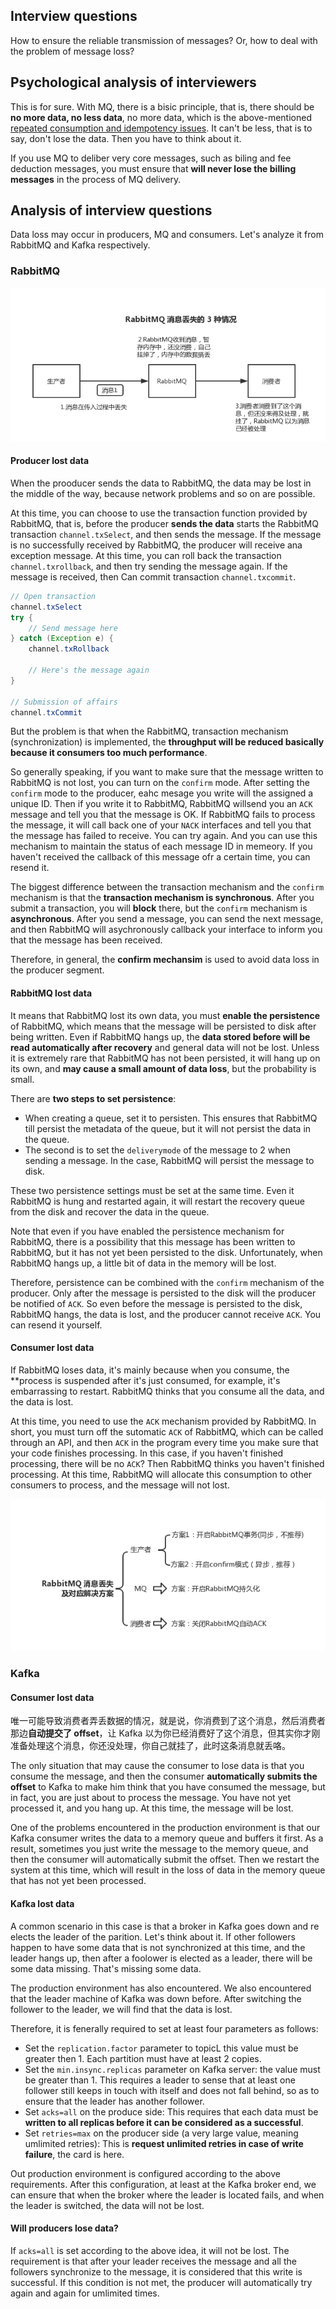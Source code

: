 ## Interview questions
How to ensure the reliable transmission of messages? Or, how to deal with the problem of message loss?

## Psychological analysis of interviewers
This is for sure. With MQ, there is a bisic principle, that is, there should be **no more data, no less data**, no more data, which is the above-mentioned [repeated consumption and idempotency issues](/docs/high-concurrency/how-to-ensure-that-messages-are-not-repeatedly-consumed.md). It can't be less, that is to say, don't lose the data. Then you have to think about it.

If you use MQ to deliber very core messages, such as biling and fee deduction messages, you must ensure that **will never lose the billing messages** in the process of MQ delivery.

## Analysis of interview questions
Data loss may occur in producers, MQ and consumers. Let's analyze it from RabbitMQ and Kafka respectively.

### RabbitMQ
![rabbitmq-message-lose](/images/rabbitmq-message-lose.png)

#### Producer lost data

When the prooducer sends the data to RabbitMQ, the data may be lost in the middle of the way, because network problems and so on are possible.

At this time, you can choose to use the transaction function provided by RabbitMQ, that is, before the producer **sends the data** starts the RabbitMQ transaction `channel.txSelect`, and then sends the message. If the message is no successfully received by RabbitMQ, the producer will receive ana exception message. At this time, you can roll back the transaction `channel.txrollback`, and then try sending the message again. If the message is received, then Can commit transaction `channel.txcommit`.

```java
// Open transaction
channel.txSelect
try {
    // Send message here
} catch (Exception e) {
    channel.txRollback

    // Here's the message again
}

// Submission of affairs
channel.txCommit
```

But the problem is that when the RabbitMQ, transaction mechanism (synchronization) is implemented, the **throughput will be reduced basically because it consumers too much performance**.

So generally speaking, if you want to make sure that the message written to RabbitMQ is not lost, you can turn on the `confirm` mode. After setting the `confirm` mode to the producer, eahc mesage you write will the assigned a unique ID. Then if you write it to RabbitMQ, RabbitMQ willsend you an `ACK` message and tell you that the message is OK. If RabbitMQ fails to process the message, it will call back one of your `NACK` interfaces and tell you that the message has failed to receive. You can try again. And you can use this mechanism to maintain the status of each message ID in memeory. If you haven't received the callback of this message ofr a certain time, you can resend it.

The biggest difference between the transaction mechanism and the `confirm` mechanism is that the **transaction mechanism is synchronous**. After you submit a transaction, you will **block** there, but the `confirm` mechanism is **asynchronous**. After you send a message, you can send the next message, and then RabbitMQ will asychronously callback your interface to inform you that the message has been received.

Therefore, in general, the **confirm mechansim** is used to avoid data loss in the producer segment.

#### RabbitMQ lost data
It means that RabbitMQ lost its own data, you must **enable the persistence** of RabbitMQ, which means that the message will be persisted to disk after being written. Even if RabbitMQ hangs up, the **data stored before will be read automatically after recovery** and general data will not be lost. Unless it is extremely rare that RabbitMQ has not been persisted, it will hang up on its own, and **may cause a small amount of data loss**, but the probability is small.

There are **two steps to set persistence**:

- When creating a queue, set it to persisten.
This ensures that RabbitMQ till persist the metadata of the queue, but it will not persist the data in the queue.
- The second is to set the `deliverymode` of the message to 2 when sending a message.
In the case, RabbitMQ will persist the message to disk.

These two persistence settings must be set at the same time. Even it RabbitMQ is hung and restarted again, it will restart the recovery queue from the disk and recover the data in the queue.

Note that even if you have enabled the persistence mechanism for RabbitMQ, there is a possibility that this message has been written to RabbitMQ, but it has not yet been persisted to the disk. Unfortunately, when RabbitMQ hangs up, a little bit of data in the memory will be lost.

Therefore, persistence can be combined with the `confirm` mechanism of the producer. Only after the message is persisted to the disk will the producer be notified of `ACK`. So even before the message is persisted to the disk, RabbitMQ hangs, the data is lost, and the producer cannot receive `ACK`. You can resend it yourself.

#### Consumer lost data
If RabbitMQ loses data, it's mainly because when you consume, the **process is suspended after it's just consumed, for example, it's embarrassing to restart. RabbitMQ thinks that you consume all the data, and the data is lost.

At this time, you need to use the `ACK` mechanism provided by RabbitMQ. In short, you must turn off the sutomatic `ACK` of RabbitMQ, which can be called through an API, and then `ACK` in the program every time you make sure that your code finishes processing. In this case, if you haven't finished processing, there will be no `ACK`? Then RabbitMQ thinks you haven't finished processing. At this time, RabbitMQ will allocate this consumption to other consumers to process, and the message will not lost.

![rabbitmq-message-lose-solution](/images/rabbitmq-message-lose-solution.png)

### Kafka

#### Consumer lost data
唯一可能导致消费者弄丢数据的情况，就是说，你消费到了这个消息，然后消费者那边**自动提交了 offset**，让 Kafka 以为你已经消费好了这个消息，但其实你才刚准备处理这个消息，你还没处理，你自己就挂了，此时这条消息就丢咯。

The only situation that may cause the consumer to lose data is that you consume the message, and then the consumer **automatically submits the offset** to Kafka to make him think that you have consumed the message, but in fact, you are just about to process the message. You have not yet processed it, and you hang up. At this time, the message will be lost.

One of the problems encountered in the production environment is that our Kafka consumer writes the data to a memory queue and buffers it first. As a result, sometimes you just write the message to the memory queue, and then the consumer will automatically submit the offset. Then we restart the system at this time, which will result in the loss of data in the memory queue that has not yet been processed.

#### Kafka lost data

A common scenario in this case is that a broker in Kafka goes down and re elects the leader of the parition. Let's think about it. If other followers happen to have some data that is not synchronized at this time, and the leader hangs up, then after a foolower is elected as a leader, there will be some data missing. That's missing some data.

The production environment has also encountered. We also encountered that the leader machine of Kafka was down before. After switching the follower to the leader, we will find that the data is lost.

Therefore, it is fenerally required to set at least four parameters as follows:

- Set the `replication.factor` parameter to topicL this value must be greater then 1. Each partition must have at least 2 copies.
- Set the `min.insync.replicas` parameter on Kafka server: the value must be greater than 1. This requires a leader to sense that at least one follower still keeps in touch with itself and does not fall behind, so as to ensure that the leader has another follower.
- Set `acks=all` on the produce side: This requires that each data must be **written to all replicas before it can be considered as a successful**.
- Set `retries=max` on the producer side (a very large value, meaning umlimited retries): This is **request unlimited retries in case of write failure**, the card is here.

Out production environment is configured according to the above requirements. After this configuration, at least at the Kafka broker end, we can ensure that when the broker where the leader is located fails, and when the leader is switched, the data will not be lost.

#### Will producers lose data?
If `acks=all` is set according to the above idea, it will not be lost. The requirement is that after your leader receives the message and all the followers synchronize to the message, it is considered that this write is successful. If this condition is not met, the producer will automatically try again and again for umlimited times.













